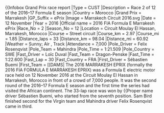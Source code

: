 {{Infobox Grand Prix race report |Type = CUST |Description = Race 2 of 12 of the 2016–17 Formula E season |Country = Morocco |Grand Prix = Marrakesh |GP_Suffix = ePrix |Image = Marrakech Circuit 2016.svg |Date = 12 November |Year = 2016 |Official name = 2016 FIA Formula E Marrakesh ePrix |Race_No = 2 |Season_No = 12 |Location = Circuit Moulay El Hassan, Marrakesh, Morocco |Course = Street circuit |Course_km = 2.97 |Course_mi = 1.85 |Distance_laps = 33 |Distance_km = 98.04 |Distance_mi = 60.92 |Weather = Sunny; Air , Track |Attendance = 7,000 |Pole_Driver = Felix Rosenqvist |Pole_Team = Mahindra |Pole_Time = 1:21.509 |Pole_Country = SWE |Fast_Driver = Loïc Duval |Fast_Team = Dragon-Penske |Fast_Time = 1:22.600 |Fast_Lap = 30 |Fast_Country = FRA |First_Driver = Sébastien Buemi |First_Team = [[DAMS| The 2016 MARRAKESH EPRIX (formally the 2016 FIA FORMULA E MARRAKESH EPRIX) was a Formula E electric motor race held on 12 November 2016 at the Circuit Moulay El Hassan in Marrakesh, Morocco in front of a crowd of 7,000 people. It was the second round of the 2016–17 Formula E season and the first time the series had visited the African continent. The 33-lap race was won by {{Proper name driver Sébastien Buemi, who started from the seventh position. Sam Bird finished second for the Virgin team and Mahindra driver Felix Rosenqvist came in third.
